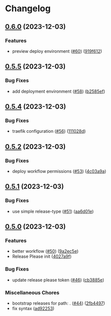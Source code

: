 # Changelog

## [0.6.0](https://github.com/constructions-incongrues/yazoo/compare/v0.5.5...v0.6.0) (2023-12-03)


### Features

* preview deploy environment ([#60](https://github.com/constructions-incongrues/yazoo/issues/60)) ([919f612](https://github.com/constructions-incongrues/yazoo/commit/919f612433b91a15132f3818fc26485328332546))

## [0.5.5](https://github.com/constructions-incongrues/yazoo/compare/v0.5.4...v0.5.5) (2023-12-03)


### Bug Fixes

* add deployment environment ([#58](https://github.com/constructions-incongrues/yazoo/issues/58)) ([b2585ef](https://github.com/constructions-incongrues/yazoo/commit/b2585efd4ce20e260901c47005f323d15df502cb))

## [0.5.4](https://github.com/constructions-incongrues/yazoo/compare/v0.5.3...v0.5.4) (2023-12-03)


### Bug Fixes

* traefik configuration ([#56](https://github.com/constructions-incongrues/yazoo/issues/56)) ([111028d](https://github.com/constructions-incongrues/yazoo/commit/111028ded66f3d99d6a349ccc51d7bd4971826ea))

## [0.5.2](https://github.com/constructions-incongrues/yazoo/compare/v0.5.1...v0.5.2) (2023-12-03)


### Bug Fixes

* deploy workflow permissions ([#53](https://github.com/constructions-incongrues/yazoo/issues/53)) ([4c03a9a](https://github.com/constructions-incongrues/yazoo/commit/4c03a9a545073459919060826d02e7026ac75292))

## [0.5.1](https://github.com/constructions-incongrues/yazoo/compare/v0.5.0...v0.5.1) (2023-12-03)


### Bug Fixes

* use simple release-type ([#51](https://github.com/constructions-incongrues/yazoo/issues/51)) ([aa6d01e](https://github.com/constructions-incongrues/yazoo/commit/aa6d01ef33db36fd42b4a82208cae05d1a65d6cd))

## [0.5.0](https://github.com/constructions-incongrues/yazoo/compare/v0.4.0...v0.5.0) (2023-12-03)


### Features

* better workflow ([#50](https://github.com/constructions-incongrues/yazoo/issues/50)) ([9a2ec5e](https://github.com/constructions-incongrues/yazoo/commit/9a2ec5e66682168c0e7fe1278eaae367b73cffd5))
* Release Please init ([4027a9f](https://github.com/constructions-incongrues/yazoo/commit/4027a9ff8a0cc7ccdd8aa8545ca0c5cdef865deb))


### Bug Fixes

* update release please token ([#46](https://github.com/constructions-incongrues/yazoo/issues/46)) ([cb3885e](https://github.com/constructions-incongrues/yazoo/commit/cb3885e52dbbd14fc58776f91a9e9020f5c6937e))


### Miscellaneous Chores

* bootstrap releases for path: . ([#44](https://github.com/constructions-incongrues/yazoo/issues/44)) ([2fb4497](https://github.com/constructions-incongrues/yazoo/commit/2fb449760914622a3f1673afc4d3e0dd94b85594))
* fix syntax ([ad92253](https://github.com/constructions-incongrues/yazoo/commit/ad9225377da5fbedb1cef0b268354c435b03bf9e))
